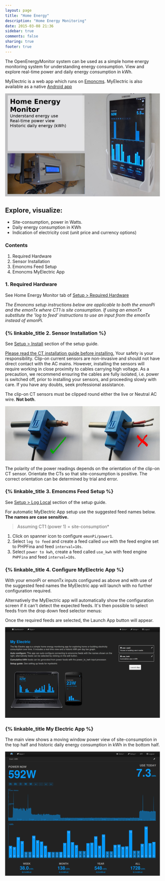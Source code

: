 ```yaml
---
layout: page
title: "Home Energy"
description: "Home Energy Monitoring"
date: 2015-03-08 21:36
sidebar: true
comments: false
sharing: true
footer: true
---
```


The OpenEnergyMonitor system can be used as a simple home energy monitoring system for understanding energy consumption.
View and explore real-time power and daily energy consumption in kWh.

MyElectric is a web app which runs on [Emoncms](https://Emoncms.org). MyElectric is also available as a native [Android app](https://play.google.com/store/apps/details?id=org.emoncms.myapps&utm_source=global_co&utm_medium=prtnr&utm_content=Mar2515&utm_campaign=PartBadge&pcampaignid=MKT-Other-global-all-co-prtnr-py-PartBadge-Mar2515-1)

![MyElectric](/images/applications/home-energy/home-energy-front.jpg)

## Explore, visualize:

 - Site-consumption, power in Watts.
 - Daily energy consumption in KWh
 - Indication of electricity cost (unit price and currency options)

### Contents

 1. Required Hardware
 2. Sensor Installation
 3. Emoncms Feed Setup
 4. Emoncms MyElectric App

### 1. Required Hardware

See Home Energy Monitor tab of [Setup > Required Hardware](/setup/)

*The Emoncms setup instructions below are applicable to both the emonPi and the emonTx where CT1 is site consumption. If using an emonTx substitute the 'log to feed' instructions to use an input from the emonTx instead of emonPi.*

### {% linkable_title 2. Sensor Installation %}

See [Setup > Install](/setup/install) section of the setup guide.

<p class='note warning'>
<a href="https://openenergymonitor.org/emon/Current_Transformer_Installation">Please read the CT installation guide before installing.</a>
Your safety is your responsibility. Clip-on current sensors are non-invasive and should not have direct contact with the AC mains. However, installing the sensors will require working in close proximity to cables carrying high voltage. As a precaution, we recommend ensuring the cables are fully isolated, i.e. power is switched off, prior to installing your sensors, and proceeding slowly with care. If you have any doubts, seek professional assistance.
</p>

<p class='note'>
The clip-on CT sensors must be clipped round either the live or Neutral AC wire. <strong>Not both</strong>.
</p>

![CT sensor installation ](/images/applications/solar-pv/ctinstall.jpg)

<p class='note'>
The polarity of the power readings depends on the orientation of the clip-on CT sensor. Orientate the CTs so that site-consumption is positive. The correct orientation can be determined by trial and error.
</p>


### {% linkable_title 3. Emoncms Feed Setup %}

See [Setup > Log Local](/setup/local) section of the setup guide.

For automatic MyElectric App setup use the suggested feed names below. **The names are case sensitive.**

> Assuming CT1 (power 1) = site-consumption*

 1. Click on spanner icon to configure `emonPi/power1`.
 2. Select `log to feed` and create a feed called `use` with the feed engine set to PHPFina and feed `interval=10s`.
 3. Select `power to kwh`, create a feed called `use_kwh` with feed engine `PHPFina` and feed `interval=10s`.

### {% linkable_title 4. Configure MyElectric App %}

With your emonPi or emonTx inputs configured as above and with use of the suggested feed names the MyElectric app will launch with no further configuration required.

Alternatively the MyElectric app will automatically show the configuration screen if it can't detect the expected feeds. It's then possible to select feeds from the drop down feed selector menus:

Once the required feeds are selected, the Launch App button will appear.

![MyElectric Config](/images/applications/home-energy/myelectric_config.png)

### {% linkable_title My Electric App %}

The main view shows a moving window power view of site-consumption in the top half and historic daily energy consumption in kWh in the bottom half.

![MyElectric Web App](/images/applications/home-energy/myelectric_webapp.png)
